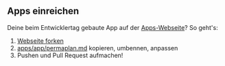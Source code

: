 Apps einreichen
---------------

Deine beim Entwicklertag gebaute App auf der [Apps-Webseite](http://www.appsandthecity.net/apps/)? So geht's:

1. [Webseite forken](https://github.com/okfde/appsandthecity/)
2. [apps/app/permaplan.md](https://github.com/okfde/appsandthecity/blob/gh-pages/apps/app/permaplan.md) kopieren, umbennen, anpassen
3. Pushen und Pull Request aufmachen!
